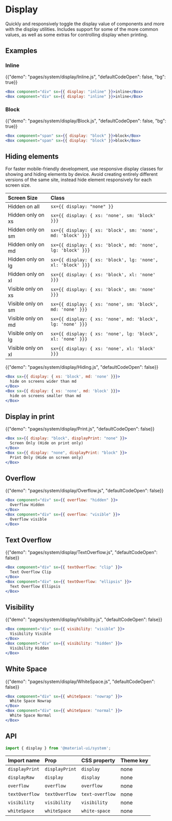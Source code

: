# Display

<p class="description">Quickly and responsively toggle the display value of components and more with the display utilities. Includes support for some of the more common values, as well as some extras for controlling display when printing.</p>

## Examples

### Inline

{{"demo": "pages/system/display/Inline.js", "defaultCodeOpen": false, "bg": true}}

```jsx
<Box component="div" sx={{ display: "inline" }}>inline</Box>
<Box component="div" sx={{ display: "inline" }}>inline</Box>
```

### Block

{{"demo": "pages/system/display/Block.js", "defaultCodeOpen": false, "bg": true}}

```jsx
<Box component="span" sx={{ display: "block" }}>block</Box>
<Box component="span" sx={{ display: "block" }}>block</Box>
```

## Hiding elements

For faster mobile-friendly development, use responsive display classes for showing and hiding elements by device. Avoid creating entirely different versions of the same site, instead hide element responsively for each screen size.

| Screen Size        | Class                                                       |
| :----------------- | :---------------------------------------------------------- |
| Hidden on all      | `sx={{ display: "none" }}`                                  |
| Hidden only on xs  | `sx={{ display: { xs: 'none', sm: 'block' }}}`              |
| Hidden only on sm  | `sx={{ display: { xs: 'block', sm: 'none', md: 'block' }}}` |
| Hidden only on md  | `sx={{ display: { xs: 'block', md: 'none', lg: 'block' }}}` |
| Hidden only on lg  | `sx={{ display: { xs: 'block', lg: 'none', xl: 'block' }}}` |
| Hidden only on xl  | `sx={{ display: { xs: 'block', xl: 'none' }}}`              |
| Visible only on xs | `sx={{ display: { xs: 'block', sm: 'none' }}}`              |
| Visible only on sm | `sx={{ display: { xs: 'none', sm: 'block', md: 'none' }}}`  |
| Visible only on md | `sx={{ display: { xs: 'none', md: 'block', lg: 'none' }}}`  |
| Visible only on lg | `sx={{ display: { xs: 'none', lg: 'block', xl: 'none' }}}`  |
| Visible only on xl | `sx={{ display: { xs: 'none', xl: 'block' }}}`              |

{{"demo": "pages/system/display/Hiding.js", "defaultCodeOpen": false}}

```jsx
<Box sx={{ display: { xs: 'block', md: 'none' }}}>
  hide on screens wider than md
</Box>
<Box sx={{ display: { xs: 'none', md: 'block' }}}>
  hide on screens smaller than md
</Box>
```

## Display in print

{{"demo": "pages/system/display/Print.js", "defaultCodeOpen": false}}

```jsx
<Box sx={{ display: "block", displayPrint: "none" }}>
  Screen Only (Hide on print only)
</Box>
<Box sx={{ display: "none", displayPrint: "block" }}>
  Print Only (Hide on screen only)
</Box>
```

## Overflow

{{"demo": "pages/system/display/Overflow.js", "defaultCodeOpen": false}}

```jsx
<Box component="div" sx={{ overflow: "hidden" }}>
  Overflow Hidden
</Box>
<Box component="div" sx={{ overflow: "visible" }}>
  Overflow visible
</Box>
```

## Text Overflow

{{"demo": "pages/system/display/TextOverflow.js", "defaultCodeOpen": false}}

```jsx
<Box component="div" sx={{ textOverflow: "clip" }}>
  Text Overflow Clip
</Box>
<Box component="div" sx={{ textOverflow: "ellipsis" }}>
  Text Overflow Ellipsis
</Box>
```

## Visibility

{{"demo": "pages/system/display/Visibility.js", "defaultCodeOpen": false}}

```jsx
<Box component="div" sx={{ visibility: "visible" }}>
  Visibility Visible
</Box>
<Box component="div" sx={{ visibility: "hidden" }}>
  Visibility Hidden
</Box>
```

## White Space

{{"demo": "pages/system/display/WhiteSpace.js", "defaultCodeOpen": false}}

```jsx
<Box component="div" sx={{ whiteSpace: "nowrap" }}>
  White Space Nowrap
</Box>
<Box component="div" sx={{ whiteSpace: "normal" }}>
  White Space Normal
</Box>
```

## API

```js
import { display } from '@material-ui/system';
```

| Import name    | Prop           | CSS property    | Theme key |
| :------------- | :------------- | :-------------- | :-------- |
| `displayPrint` | `displayPrint` | `display`       | none      |
| `displayRaw`   | `display`      | `display`       | none      |
| `overflow`     | `overflow`     | `overflow`      | none      |
| `textOverflow` | `textOverflow` | `text-overflow` | none      |
| `visibility`   | `visibility`   | `visibility`    | none      |
| `whiteSpace`   | `whiteSpace`   | `white-space`   | none      |
